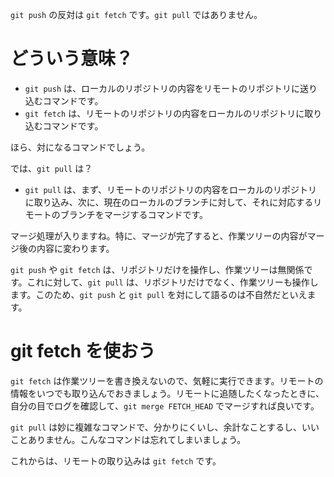 <!--
title:   git push の反対は git pull ではない
tags:    Git
id:      28be7d2c221a7a53c2c3
private: false
-->
`git push` の反対は `git fetch` です。`git pull` ではありません。

どういう意味？
==============

* `git push` は、ローカルのリポジトリの内容をリモートのリポジトリに送り込むコマンドです。
* `git fetch` は、リモートのリポジトリの内容をローカルのリポジトリに取り込むコマンドです。

ほら、対になるコマンドでしょう。

では、`git pull` は？

* `git pull` は、まず、リモートのリポジトリの内容をローカルのリポジトリに取り込み、次に、現在のローカルのブランチに対して、それに対応するリモートのブランチをマージするコマンドです。

マージ処理が入りますね。特に、マージが完了すると、作業ツリーの内容がマージ後の内容に変わります。

`git push` や `git fetch` は、リポジトリだけを操作し、作業ツリーは無関係です。これに対して、`git pull` は、リポジトリだけでなく、作業ツリーも操作します。このため、`git push` と `git pull` を対にして語るのは不自然だといえます。

git fetch を使おう
==================

`git fetch` は作業ツリーを書き換えないので、気軽に実行できます。リモートの情報をいつでも取り込んでおきましょう。リモートに追随したくなったときに、自分の目でログを確認して、`git merge FETCH_HEAD` でマージすれば良いです。

`git pull` は妙に複雑なコマンドで、分かりにくいし、余計なことするし、いいことありません。こんなコマンドは忘れてしまいましょう。

これからは、リモートの取り込みは `git fetch` です。